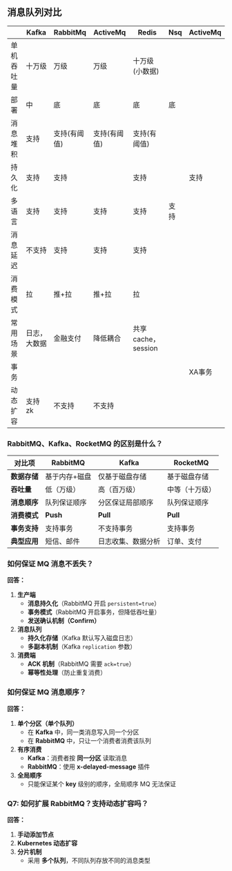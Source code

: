 ## 消息队列对比

|    |Kafka   |RabbitMq    |ActiveMq   |Redis   |Nsq  |ActiveMq|
|---|---|---|---|---|---|---|
|单机吞吐量|十万级|万级|万级|十万级(小数据)|||
|部署|中|底|底|底|底||
|消息堆积|支持|支持(有阈值)|支持(有阈值)|支持(有阈值)|||
|持久化|支持|支持||支持||支持|
|多语言|支持|支持|支持|支持|支持||
|消息延迟|不支持|支持|支持|支持|||
|消费模式|拉|推+拉|推+拉|拉|||
|常用场景|日志，大数据|金融支付|降低耦合|共享cache，session|||
|事务||||||XA事务|
|动态扩容|支持zk|不支持|不支持||||

### **RabbitMQ、Kafka、RocketMQ 的区别是什么？**
| 对比项       | RabbitMQ       | Kafka        | RocketMQ     |
|-------------|---------------|-------------|-------------|
| **数据存储** | 基于内存+磁盘  | 仅基于磁盘存储 | 基于磁盘存储 |
| **吞吐量**   | 低（万级）    | 高（百万级） | 中等（十万级） |
| **消息顺序** | 队列保证顺序  | 分区保证局部顺序 | 队列保证顺序 |
| **消费模式** | **Push**      | **Pull**    | **Pull** |
| **事务支持** | 支持事务       | 不支持事务  | 支持事务 |
| **典型应用** | 短信、邮件    | 日志收集、数据分析 | 订单、支付 |

### **如何保证 MQ 消息不丢失？**
**回答：**
1. **生产端**
   - **消息持久化**（RabbitMQ 开启 `persistent=true`）
   - **事务模式**（RabbitMQ 开启事务，但降低吞吐量）
   - **发送确认机制（Confirm）**
2. **消息队列**
   - **持久化存储**（Kafka 默认写入磁盘日志）
   - **多副本机制**（Kafka `replication` 参数）
3. **消费端**
   - **ACK 机制**（RabbitMQ 需要 `ack=true`）
   - **幂等性处理**（防止重复消费）



### **如何保证 MQ 消息顺序？**
**回答：**
1. **单个分区（单个队列）**
   - 在 **Kafka** 中，同一类消息写入同一个分区
   - 在 **RabbitMQ** 中，只让一个消费者消费该队列
2. **有序消费**
   - **Kafka**：消费者按 **同一分区** 读取消息
   - **RabbitMQ**：使用 **x-delayed-message** 插件
3. **全局顺序**
   - 只能保证某个 **key** 级别的顺序，全局顺序 MQ 无法保证

### **Q7: 如何扩展 RabbitMQ？支持动态扩容吗？**
**回答：**
1. **手动添加节点**
2. **Kubernetes 动态扩容**
3. **分片机制**
   - 采用 **多个队列**，不同队列存放不同的消息类型
